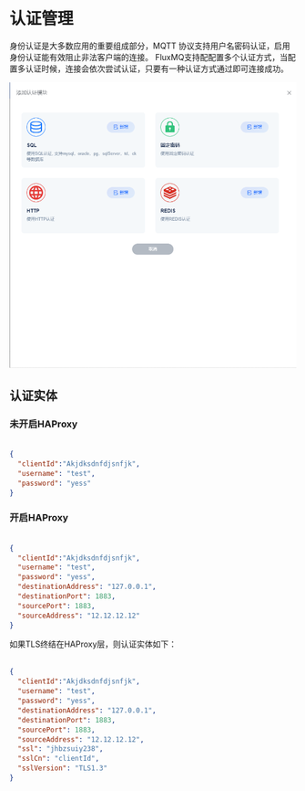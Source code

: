 # 认证管理
身份认证是大多数应用的重要组成部分，MQTT 协议支持用户名密码认证，启用身份认证能有效阻止非法客户端的连接。
FluxMQ支持配配置多个认证方式，当配置多认证时候，连接会依次尝试认证，只要有一种认证方式通过即可连接成功。

![img.png](../../../assets/images/auth2/authType.png)

## 认证实体


### 未开启HAProxy

```json

{
  "clientId":"Akjdksdnfdjsnfjk",
  "username": "test",
  "password": "yess"
}

```


### 开启HAProxy

```json

{
  "clientId":"Akjdksdnfdjsnfjk",
  "username": "test",
  "password": "yess",
  "destinationAddress": "127.0.0.1",
  "destinationPort": 1883,
  "sourcePort": 1883,
  "sourceAddress": "12.12.12.12"
}

```

如果TLS终结在HAProxy层，则认证实体如下：

```json

{
  "clientId":"Akjdksdnfdjsnfjk",
  "username": "test",
  "password": "yess",
  "destinationAddress": "127.0.0.1",
  "destinationPort": 1883,
  "sourcePort": 1883,
  "sourceAddress": "12.12.12.12",
  "ssl": "jhbzsuiy238",
  "sslCn": "clientId",
  "sslVersion": "TLS1.3"
}

```
